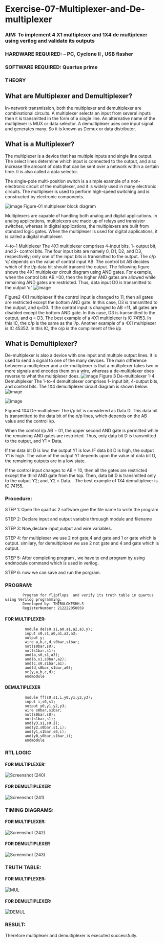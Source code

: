 # Exercise-07-Multiplexer-and-De-multiplexer
### AIM: To implement 4 X1 multiplexer and 1X4 de multiplexer using verilog and validate its outputs
### HARDWARE REQUIRED:  – PC, Cyclone II , USB flasher
### SOFTWARE REQUIRED:   Quartus prime
### THEORY 

## What are Multiplexer and Demultiplexer?
In-network transmission, both the multiplexer and demultiplexer are combinational circuits. A multiplexer selects an input from several inputs then it is transmitted in the form of a single line. An alternative name of the multiplexer is MUX or data selector. A demultiplexer uses one input signal and generates many. So it is known as Demux or data distributor.

## What is a Multiplexer?
The multiplexer is a device that has multiple inputs and single line output. The select lines determine which input is connected to the output, and also increase the amount of data that can be sent over a network within a certain time. It is also called a data selector.

The single-pole multi-position switch is a simple example of a non-electronic circuit of the multiplexer, and it is widely used in many electronic circuits. The multiplexer is used to perform high-speed switching and is constructed by electronic components.

![image](https://user-images.githubusercontent.com/36288975/170912485-73c395c7-23c0-4e78-a53d-a2f0d07d9662.png)
          Figure-01 multiplexer block diagram 

Multiplexers are capable of handling both analog and digital applications. In analog applications, multiplexers are made up of relays and transistor switches, whereas in digital applications, the multiplexers are built from standard logic gates. When the multiplexer is used for digital applications, it is called a digital multiplexer.

4-to-1 Multiplexer
The 4X1 multiplexer comprises 4-input bits, 1- output bit, and 2- control bits. The four input bits are namely 0, D1, D2, and D3, respectively; only one of the input bits is transmitted to the output. The o/p ‘q’ depends on the value of control input AB. The control bit AB decides which of the i/p data bit should transmit the output. The following figure shows the 4X1 multiplexer circuit diagram using AND gates. For example, when the control bits AB =00, then the higher AND gates are allowed while remaining AND gates are restricted. Thus, data input D0 is transmitted to the output ‘q”
![image](https://user-images.githubusercontent.com/36288975/170912568-3598c60a-5035-41f3-b0c4-ccedba13aca5.png)


Figure2 4X1 multiplexer 
If the control input is changed to 11, then all gates are restricted except the bottom AND gate. In this case, D3 is transmitted to the output, and q=D0. If the control input is changed to AB =11, all gates are disabled except the bottom AND gate. In this case, D3 is transmitted to the output, and q = D3. The best example of a 4X1 multiplexer is IC 74153. In this IC, the o/p is the same as the i/p. Another example of a 4X1 multiplexer is IC 45352. In this IC, the o/p is the compliment of the i/p


## What is Demultiplexer?
De-multiplexer is also a device with one input and multiple output lines. It is used to send a signal to one of the many devices. The main difference between a multiplexer and a de-multiplexer is that a multiplexer takes two or more signals and encodes them on a wire, whereas a de-multiplexer does reverse to what the multiplexer does.
![image](https://user-images.githubusercontent.com/36288975/170912606-a30e4b74-1726-4430-b245-2c3c3d9c232d.png)
Figure 3 De-multiplexer 
1-4 Demultiplexer
The 1-to-4 demultiplexer comprises 1- input bit, 4-output bits, and control bits. The 1X4 demultiplexer circuit diagram is shown below.![image](https://user-images.githubusercontent.com/36288975/170912683-00fb746a-1d45-4023-91d1-3a70b841073c.png)

![image](https://user-images.githubusercontent.com/36288975/170912741-7cbd52af-7e0d-4be3-b5c6-6fb9c4eca7c9.png)

Figure4 1X4 De-multiplexer 
The i/p bit is considered as Data D. This data bit is transmitted to the data bit of the o/p lines, which depends on the AB value and the control i/p.

When the control i/p AB = 01, the upper second AND gate is permitted while the remaining AND gates are restricted. Thus, only data bit D is transmitted to the output, and Y1 = Data.

If the data bit D is low, the output Y1 is low. IF data bit D is high, the output Y1 is high. The value of the output Y1 depends upon the value of data bit D, the remaining outputs are in a low state.

If the control input changes to AB = 10, then all the gates are restricted except the third AND gate from the top. Then, data bit D is transmitted only to the output Y2; and, Y2 = Data. . The best example of 1X4 demultiplexer is IC 74155.

### Procedure:
 STEP 1:
Open the quartus 2 software give the file name to write the program

STEP 2:
Declare input and output variable throuugh module and filename

STEP 3:
Now,declare input,output and wire variables.

STEP 4:
for multiplexer we use 2 not gate,4 and gate and 1 or gate which is output. similary, for demultiplexer we use 2 not gate and 4 and gate which is output.

STEP 5:
After completing program , we have to end program by using endmodule command which is used in verilog.

STEP 6:
now we can save and run the porgram.



### PROGRAM:
~~~
        Program for flipflops  and verify its truth table in quartus using Verilog programming.
        Developed by: THIRULOKESHH.S
        RegisterNumber: 212222050059
~~~
#### FOR MULTIPLEXER:
```
         module de(s0,s1,a0,a1,a2,a3,y);
         input s0,s1,a0,a1,a2,a3;
         output y;
         wire a,b,c,d,s0bar,s1bar;
         not(s0bar,s0);
         not(s1bar,s1);
         and(a,s0,s1,a3);
         and(b,s1,s0bar,a2);
         and(c,s0,s1bar,a1);
         and(d,s0bar,s1bar,a0);
         or(y,a,b,c,d);
         endmodule
```
#### DEMULTIPLEXER
```
         module ff(s0,s1,i,y0,y1,y2,y3);
         input i,s0,s1;
         output y0,y1,y2,y3;
         wire s0bar,s1bar;
         not(s0bar,s0);
         not(s1bar,s1);
         and(y3,s1,s0,i);
         and(y2,s0bar,s1,i);
         and(y1,s1bar,s0,i);
         and(y0,s0bar,s1bar,i);
         endmodule
``` 
### RTL LOGIC  
#### FOR MULTIPLEXER:

![Screenshot (240)](https://github.com/vishnupriyaramesh17/Exercise-07-Multiplexer-and-De-multiplexer/assets/119393589/15821f56-776f-4825-b5ff-fcd861ca54c4)


#### FOR DEMULTIPLEXER:
![Screenshot (241)](https://github.com/vishnupriyaramesh17/Exercise-07-Multiplexer-and-De-multiplexer/assets/119393589/82b0554a-a9b2-473c-a12c-47a39f71e17d)



### TIMING DIAGRAMS: 
#### FOR MULTIPLEXER:
![Screenshot (242)](https://github.com/vishnupriyaramesh17/Exercise-07-Multiplexer-and-De-multiplexer/assets/119393589/34d85fea-b2e4-493a-9fc9-9251d030bbd3)


#### FOR DEMULTIPLEXER
![Screenshot (243)](https://github.com/vishnupriyaramesh17/Exercise-07-Multiplexer-and-De-multiplexer/assets/119393589/8e3546b9-652f-4220-87b4-12230139dd85)


### TRUTH TABLE:
#### FOR MULTIPLEXER:
![MUL](https://github.com/vishnupriyaramesh17/Exercise-07-Multiplexer-and-De-multiplexer/assets/119393589/bcf73f54-0d0a-478e-8aa2-d072984af903)


#### FOR DEMULTIPLEXER:
![DEMUL](https://github.com/vishnupriyaramesh17/Exercise-07-Multiplexer-and-De-multiplexer/assets/119393589/5b0a5c06-d8f4-4da2-9cb0-02eae163d7ff)


### RESULT:
Therefore multiplexer and demultiplexer is executed successfully.
 
 


